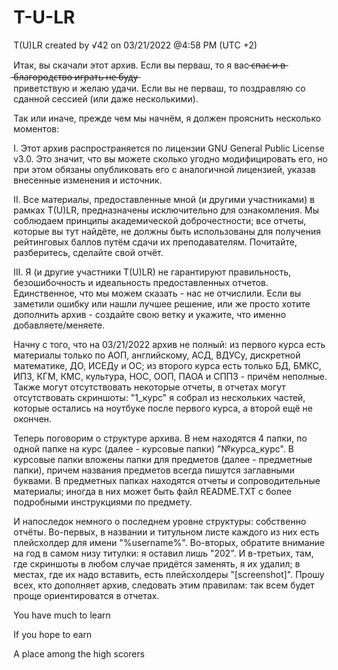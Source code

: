 # T-U-LR
T(U)LR 
created by √42 on 03/21/2022 @4:58 PM (UTC +2) 

Итак, вы скачали этот архив. Если вы перваш, то я вас ̶с̶п̶а̶с̶ ̶и̶ ̶в̶ ̶б̶л̶а̶г̶о̶р̶о̶д̶с̶т̶в̶о̶ ̶и̶г̶р̶а̶т̶ь̶ ̶н̶е̶ ̶б̶у̶д̶у̶  
приветствую и желаю удачи. Если вы не перваш, то поздравляю со сданной сессией (или даже несколькими). 

Так или иначе, прежде чем мы начнём, я должен прояснить несколько моментов:


I.		Этот архив распространяется по лицензии GNU General Public License v3.0. Это значит, что
		вы можете сколько угодно модифицировать его, но при этом обязаны опубликовать его с аналогичной
		лицензией, указав внесенные изменения и источник.

II.		Все материалы, предоставленные мной (и другими участниками) в рамках T(U)LR, предназначены 
		исключительно для ознакомления. Мы соблюдаем принципы академической доброчестности; все отчеты,
		которые вы тут найдёте, не должны быть использованы для получения рейтинговых баллов путём сдачи
		их преподавателям. Почитайте, разберитесь, сделайте свой отчёт. 

III.	Я (и другие участники T(U)LR) не гарантируют правильность, безошибочность и идеальность предоставленных
		отчетов. Единственное, что мы можем сказать - нас не отчислили. Если вы заметили ошибку или нашли
		лучшее решение, или же просто хотите дополнить архив - создайте свою ветку и укажите, что именно 
		добавляете/меняете. 


Начну с того, что на 03/21/2022 архив не полный: из первого курса есть материалы только по АОП, английскому, АСД,
ВДУСу, дискретной математике, ДО, ИСЕДу и ОС; из второго курса есть только БД, БМКС, ИПЗ, КГМ, КМС, культура, НОС,
ООП, ПАОА и СППЗ - причём неполные. Также могут отсутствовать некоторые отчеты, в отчетах могут отсутствовать скриншоты: "1_курс" я собрал из нескольких частей, которые остались на ноутбуке после первого курса, а второй
ещё не окончен.

Теперь поговорим о структуре архива. В нем находятся 4 папки, по одной папке на курс (далее - курсовые папки)
"№курса_курс". В курсовые папки вложены папки для предметов (далее - предметные папки), причем названия предметов
всегда пишутся заглавными буквами. В предметных папках находятся отчеты и сопроводительные материалы; иногда в них
может быть файл README.TXT с более подробными инструкциями по предмету.

И напоследок немного о последнем уровне структуры: собственно отчёты. Во-первых, в названии и титульном листе каждого
из них есть плейсхолдер для имени "%username%". Во-вторых, обратите внимание на год в самом низу титулки: я оставил лишь "202". И в-третьих, там, где скриншоты в любом случае придётся заменять, я их удалил; в местах, где их надо вставить, есть плейсхолдеры "[screenshot]". Прошу всех, кто дополняет архив, следовать этим правилам: так 
всем будет проще ориентироватся в отчетах.



You have much to learn

If you hope to earn

A place among the high scorers